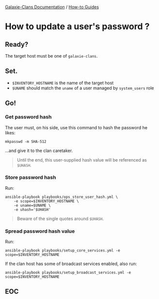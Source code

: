 [Galaxie-Clans Documentation](README.md) / [How-to Guides](_HOWTO__.md)

# How to update a user's password ?

## Ready?

The target host must be one of `galaxie-clans`.

## Set.

* `$INVENTORY_HOSTNAME` is the name of the target host
* `$UNAME` should match the `uname` of a user managed by `system_users` role

## Go!

### Get password hash

The user must, on his side, use this command to hash the password he likes:
```
mkpasswd -m SHA-512
```
...and give it to the clan caretaker. 

> Until the end, this user-supplied hash value will be referenced as `$UHASH`.

### Store password hash

Run:
```
ansible-playbook playbooks/ops_store_user_hash.yml \
    -e scope=$INVENTORY_HOSTNAME \
    -e uname=$UNAME \
    -e uhash='$UHASH'
```

>
> Beware of the single quotes around `$UHASH`.
>

### Spread password hash value

Run:
```
ansible-playbook playbooks/setup_core_services.yml -e scope=$INVENTORY_HOSTNAME
```

If the clan host has some of broadcast services enabled, also run:
```
ansible-playbook playbooks/setup_broadcast_services.yml -e scope=$INVENTORY_HOSTNAME 
```

## EOC